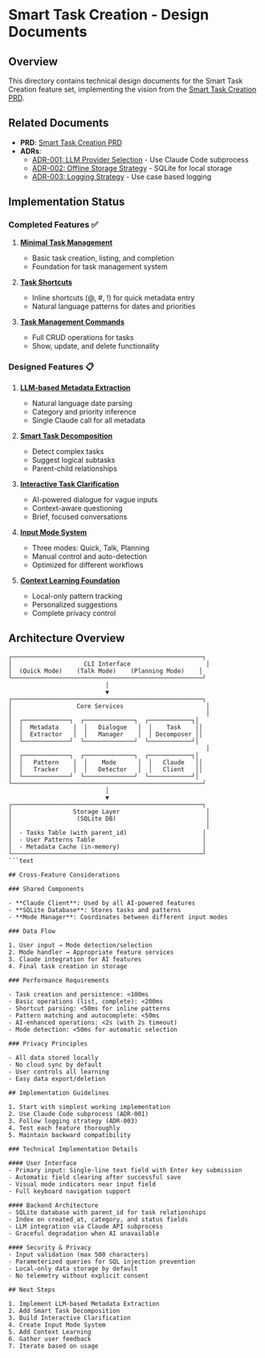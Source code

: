 # Smart Task Creation - Design Documents

## Overview

This directory contains technical design documents for the Smart Task Creation feature set, implementing the
vision from the [Smart Task Creation PRD](../../prd/smart_task_creation.md).

## Related Documents

- **PRD**: [Smart Task Creation PRD](../../prd/smart_task_creation.md)
- **ADRs**:
  - [ADR-001: LLM Provider Selection](../../adr/001-llm-provider-selection.md) - Use Claude Code subprocess
  - [ADR-002: Offline Storage Strategy](../../adr/002-offline-storage-strategy.md) - SQLite for local storage
  - [ADR-003: Logging Strategy](../../adr/003-logging-strategy.md) - Use case based logging

## Implementation Status

### Completed Features ✅

1. **[Minimal Task Management](./minimal_task_management.md)**
   - Basic task creation, listing, and completion
   - Foundation for task management system

2. **[Task Shortcuts](./task_shortcuts.md)**
   - Inline shortcuts (@, #, !) for quick metadata entry
   - Natural language patterns for dates and priorities

3. **[Task Management Commands](./task_management_commands.md)**
   - Full CRUD operations for tasks
   - Show, update, and delete functionality

### Designed Features 📋

1. **[LLM-based Metadata Extraction](./llm_metadata_extraction.md)**
   - Natural language date parsing
   - Category and priority inference
   - Single Claude call for all metadata

2. **[Smart Task Decomposition](./smart_decomposition.md)**
   - Detect complex tasks
   - Suggest logical subtasks
   - Parent-child relationships

3. **[Interactive Task Clarification](./interactive_clarification.md)**
   - AI-powered dialogue for vague inputs
   - Context-aware questioning
   - Brief, focused conversations

4. **[Input Mode System](./input_modes.md)**
   - Three modes: Quick, Talk, Planning
   - Manual control and auto-detection
   - Optimized for different workflows

5. **[Context Learning Foundation](./context_learning.md)**
   - Local-only pattern tracking
   - Personalized suggestions
   - Complete privacy control

## Architecture Overview

````text
┌─────────────────────────────────────────────────────┐
│                    CLI Interface                     │
│  (Quick Mode)    (Talk Mode)    (Planning Mode)    │
└─────────────────────────────────────────────────────┘
                           │
                           ▼
┌─────────────────────────────────────────────────────┐
│                  Core Services                       │
│                                                      │
│  ┌─────────────┐  ┌──────────────┐  ┌────────────┐│
│  │  Metadata    │  │   Dialogue   │  │    Task    ││
│  │  Extractor   │  │   Manager    │  │ Decomposer ││
│  └─────────────┘  └──────────────┘  └────────────┘│
│                                                      │
│  ┌─────────────┐  ┌──────────────┐  ┌────────────┐│
│  │   Pattern    │  │    Mode      │  │   Claude   ││
│  │   Tracker    │  │   Detector   │  │   Client   ││
│  └─────────────┘  └──────────────┘  └────────────┘│
└─────────────────────────────────────────────────────┘
                           │
                           ▼
┌─────────────────────────────────────────────────────┐
│                 Storage Layer                        │
│                  (SQLite DB)                         │
│                                                      │
│  - Tasks Table (with parent_id)                     │
│  - User Patterns Table                              │
│  - Metadata Cache (in-memory)                       │
└─────────────────────────────────────────────────────┘
```text

## Cross-Feature Considerations

### Shared Components

- **Claude Client**: Used by all AI-powered features
- **SQLite Database**: Stores tasks and patterns
- **Mode Manager**: Coordinates between different input modes

### Data Flow

1. User input → Mode detection/selection
2. Mode handler → Appropriate feature services
3. Claude integration for AI features
4. Final task creation in storage

### Performance Requirements

- Task creation and persistence: <100ms
- Basic operations (list, complete): <200ms
- Shortcut parsing: <50ms for inline patterns
- Pattern matching and autocomplete: <50ms
- AI-enhanced operations: <2s (with 2s timeout)
- Mode detection: <50ms for automatic selection

### Privacy Principles

- All data stored locally
- No cloud sync by default
- User controls all learning
- Easy data export/deletion

## Implementation Guidelines

1. Start with simplest working implementation
2. Use Claude Code subprocess (ADR-001)
3. Follow logging strategy (ADR-003)
4. Test each feature thoroughly
5. Maintain backward compatibility

### Technical Implementation Details

#### User Interface
- Primary input: Single-line text field with Enter key submission
- Automatic field clearing after successful save
- Visual mode indicators near input field
- Full keyboard navigation support

#### Backend Architecture
- SQLite database with parent_id for task relationships
- Index on created_at, category, and status fields
- LLM integration via Claude API subprocess
- Graceful degradation when AI unavailable

#### Security & Privacy
- Input validation (max 500 characters)
- Parameterized queries for SQL injection prevention
- Local-only data storage by default
- No telemetry without explicit consent

## Next Steps

1. Implement LLM-based Metadata Extraction
2. Add Smart Task Decomposition
3. Build Interactive Clarification
4. Create Input Mode System
5. Add Context Learning
6. Gather user feedback
7. Iterate based on usage
````
